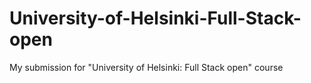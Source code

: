# University-of-Helsinki-Full-Stack-open
My submission for "University of Helsinki: Full Stack open" course
